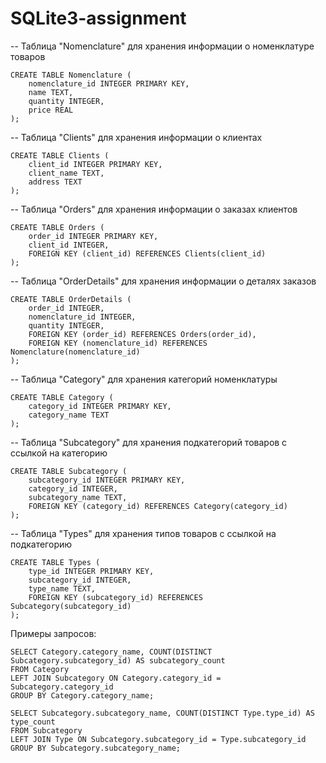 # SQLite3-assignment

-- Таблица "Nomenclature" для хранения информации о номенклатуре товаров


```
CREATE TABLE Nomenclature (
    nomenclature_id INTEGER PRIMARY KEY,
    name TEXT,
    quantity INTEGER,
    price REAL
);
```

-- Таблица "Clients" для хранения информации о клиентах

```
CREATE TABLE Clients (
    client_id INTEGER PRIMARY KEY,
    client_name TEXT,
    address TEXT
);
```

-- Таблица "Orders" для хранения информации о заказах клиентов

```
CREATE TABLE Orders (
    order_id INTEGER PRIMARY KEY,
    client_id INTEGER,
    FOREIGN KEY (client_id) REFERENCES Clients(client_id)
);
```

-- Таблица "OrderDetails" для хранения информации о деталях заказов

```
CREATE TABLE OrderDetails (
    order_id INTEGER,
    nomenclature_id INTEGER,
    quantity INTEGER,
    FOREIGN KEY (order_id) REFERENCES Orders(order_id),
    FOREIGN KEY (nomenclature_id) REFERENCES Nomenclature(nomenclature_id)
);
```

-- Таблица "Category" для хранения категорий номенклатуры

```
CREATE TABLE Category (
    category_id INTEGER PRIMARY KEY,
    category_name TEXT
);
```

-- Таблица "Subcategory" для хранения подкатегорий товаров с ссылкой на категорию

```
CREATE TABLE Subcategory (
    subcategory_id INTEGER PRIMARY KEY,
    category_id INTEGER,
    subcategory_name TEXT,
    FOREIGN KEY (category_id) REFERENCES Category(category_id)
);
```

-- Таблица "Types" для хранения типов товаров с ссылкой на подкатегорию

```
CREATE TABLE Types (
    type_id INTEGER PRIMARY KEY,
    subcategory_id INTEGER,
    type_name TEXT,
    FOREIGN KEY (subcategory_id) REFERENCES Subcategory(subcategory_id)
);
```

Примеры запросов:

```
SELECT Category.category_name, COUNT(DISTINCT Subcategory.subcategory_id) AS subcategory_count
FROM Category
LEFT JOIN Subcategory ON Category.category_id = Subcategory.category_id
GROUP BY Category.category_name;
```

```
SELECT Subcategory.subcategory_name, COUNT(DISTINCT Type.type_id) AS type_count
FROM Subcategory
LEFT JOIN Type ON Subcategory.subcategory_id = Type.subcategory_id
GROUP BY Subcategory.subcategory_name;
```
